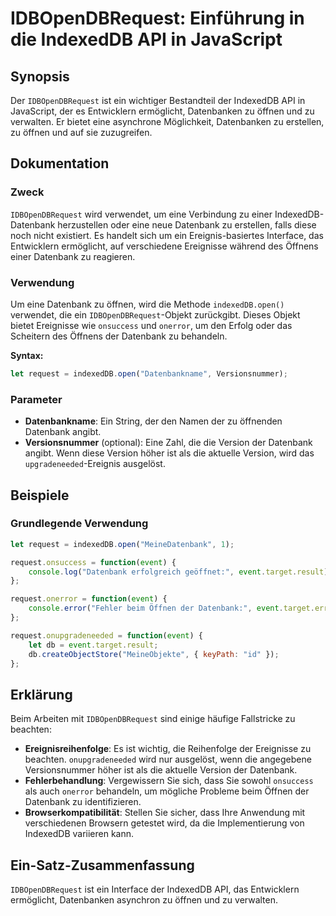 <!--
Meta Description: # IDBOpenDBRequest: Einführung in die IndexedDB API in JavaScript ## Synopsis Der `IDBOpenDBRequest` ist ein wichtiger Bestandteil der IndexedDB API i...
Meta Keywords: der, datenbank, die, indexeddb, idbopendbrequest
-->

# IDBOpenDBRequest: Einführung in die IndexedDB API in JavaScript

## Synopsis
Der `IDBOpenDBRequest` ist ein wichtiger Bestandteil der IndexedDB API in JavaScript, der es Entwicklern ermöglicht, Datenbanken zu öffnen und zu verwalten. Er bietet eine asynchrone Möglichkeit, Datenbanken zu erstellen, zu öffnen und auf sie zuzugreifen.

## Dokumentation
### Zweck
`IDBOpenDBRequest` wird verwendet, um eine Verbindung zu einer IndexedDB-Datenbank herzustellen oder eine neue Datenbank zu erstellen, falls diese noch nicht existiert. Es handelt sich um ein Ereignis-basiertes Interface, das Entwicklern ermöglicht, auf verschiedene Ereignisse während des Öffnens einer Datenbank zu reagieren.

### Verwendung
Um eine Datenbank zu öffnen, wird die Methode `indexedDB.open()` verwendet, die ein `IDBOpenDBRequest`-Objekt zurückgibt. Dieses Objekt bietet Ereignisse wie `onsuccess` und `onerror`, um den Erfolg oder das Scheitern des Öffnens der Datenbank zu behandeln.

**Syntax:**
```javascript
let request = indexedDB.open("Datenbankname", Versionsnummer);
```

### Parameter
- **Datenbankname**: Ein String, der den Namen der zu öffnenden Datenbank angibt.
- **Versionsnummer** (optional): Eine Zahl, die die Version der Datenbank angibt. Wenn diese Version höher ist als die aktuelle Version, wird das `upgradeneeded`-Ereignis ausgelöst.

## Beispiele
### Grundlegende Verwendung
```javascript
let request = indexedDB.open("MeineDatenbank", 1);

request.onsuccess = function(event) {
    console.log("Datenbank erfolgreich geöffnet:", event.target.result);
};

request.onerror = function(event) {
    console.error("Fehler beim Öffnen der Datenbank:", event.target.error);
};

request.onupgradeneeded = function(event) {
    let db = event.target.result;
    db.createObjectStore("MeineObjekte", { keyPath: "id" });
};
```

## Erklärung
Beim Arbeiten mit `IDBOpenDBRequest` sind einige häufige Fallstricke zu beachten:

- **Ereignisreihenfolge**: Es ist wichtig, die Reihenfolge der Ereignisse zu beachten. `onupgradeneeded` wird nur ausgelöst, wenn die angegebene Versionsnummer höher ist als die aktuelle Version der Datenbank.
- **Fehlerbehandlung**: Vergewissern Sie sich, dass Sie sowohl `onsuccess` als auch `onerror` behandeln, um mögliche Probleme beim Öffnen der Datenbank zu identifizieren.
- **Browserkompatibilität**: Stellen Sie sicher, dass Ihre Anwendung mit verschiedenen Browsern getestet wird, da die Implementierung von IndexedDB variieren kann.

## Ein-Satz-Zusammenfassung
`IDBOpenDBRequest` ist ein Interface der IndexedDB API, das Entwicklern ermöglicht, Datenbanken asynchron zu öffnen und zu verwalten.